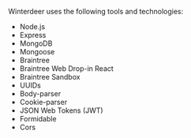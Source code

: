 

Winterdeer uses the following tools and technologies:

- Node.js
- Express
- MongoDB
- Mongoose
- Braintree
- Braintree Web Drop-in React
- Braintree Sandbox
- UUIDs
- Body-parser
- Cookie-parser
- JSON Web Tokens (JWT)
- Formidable
- Cors


